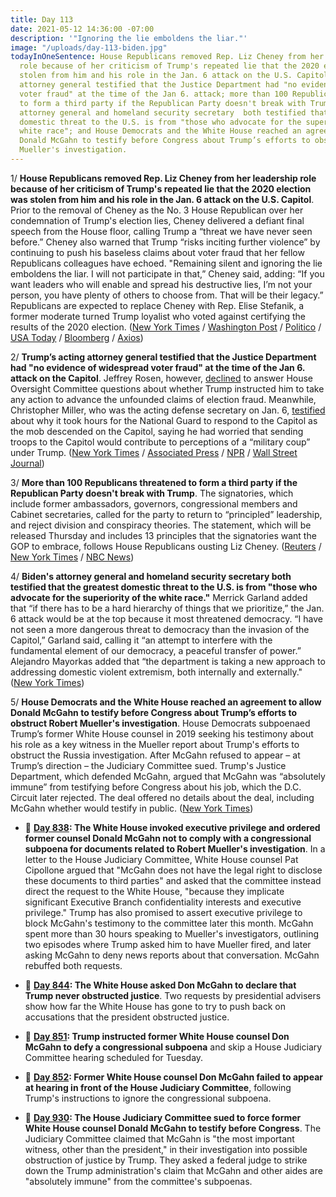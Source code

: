 ```yaml
---
title: Day 113
date: 2021-05-12 14:36:00 -07:00
description: '"Ignoring the lie emboldens the liar."'
image: "/uploads/day-113-biden.jpg"
todayInOneSentence: House Republicans removed Rep. Liz Cheney from her leadership
  role because of her criticism of Trump's repeated lie that the 2020 election was
  stolen from him and his role in the Jan. 6 attack on the U.S. Capitol; Trump’s acting
  attorney general testified that the Justice Department had "no evidence of widespread
  voter fraud" at the time of the Jan 6. attack; more than 100 Republicans threatened
  to form a third party if the Republican Party doesn't break with Trump; Biden's
  attorney general and homeland security secretary  both testified that the greatest
  domestic threat to the U.S. is from "those who advocate for the superiority of the
  white race"; and House Democrats and the White House reached an agreement to allow
  Donald McGahn to testify before Congress about Trump’s efforts to obstruct Robert
  Mueller's investigation.
---
```


1/ **House Republicans removed Rep. Liz Cheney from her leadership role because of her criticism of Trump's repeated lie that the 2020 election was stolen from him and his role in the Jan. 6 attack on the U.S. Capitol**. Prior to the removal of Cheney as the No. 3 House Republican over her condemnation of Trump's election lies, Cheney delivered a defiant final speech from the House floor, calling Trump a “threat we have never seen before.” Cheney also warned that Trump “risks inciting further violence” by continuing to push his baseless claims about voter fraud that her fellow Republicans colleagues have echoed. "Remaining silent and ignoring the lie emboldens the liar. I will not participate in that,” Cheney said, adding: “If you want leaders who will enable and spread his destructive lies, I’m not your person, you have plenty of others to choose from. That will be their legacy.” Republicans are expected to replace Cheney with Rep. Elise Stefanik, a former moderate turned Trump loyalist who voted against certifying the results of the 2020 election. ([New York Times](https://www.nytimes.com/2021/05/12/us/politics/liz-cheney-ousted-voted-out.html) / [Washington Post](https://www.washingtonpost.com/politics/cheney-trump-mccarthy-vote/2021/05/11/1bb8fa56-b2a9-11eb-ab43-bebddc5a0f65_story.html) / [Politico](https://www.politico.com/news/2021/05/11/liz-cheney-trump-truth-republicans-487324) / [USA Today](https://www.usatoday.com/story/news/politics/2021/05/11/liz-cheney-house-floor-speech-rips-trumps-election-fraud-claims/5047570001/) / [Bloomberg](https://www.bloomberg.com/news/articles/2021-05-12/cheney-ousted-from-leadership-post-as-trump-tightens-grip-on-gop?sref=MIBMEEoj) / [Axios](https://www.axios.com/liz-cheney-republican-leadership-vote-9274d8ad-50b9-4442-af54-6225d277cbe0.html))

2/ **Trump’s acting attorney general testified that the Justice Department had "no evidence of widespread voter fraud" at the time of the Jan 6. attack on the Capitol**. Jeffrey Rosen, however, [declined](https://apnews.com/article/donald-trump-capitol-siege-government-and-politics-0813b6f4e80ee1ebd2914356572fd59f) to answer House Oversight Committee questions about whether Trump instructed him to take any action to advance the unfounded claims of election fraud. Meanwhile, Christopher Miller, who was the acting defense secretary on Jan. 6, [testified](https://www.nytimes.com/live/2021/05/12/us/liz-cheney-biden/former-pentagon-chief-tells-lawmakers-he-feared-coup-accusations-if-he-sent-troops-to-the-capitol-riot) about why it took hours for the National Guard to respond to the Capitol as the mob descended on the Capitol, saying he had worried that sending troops to the Capitol would contribute to perceptions of a “military coup” under Trump. ([New York Times](https://www.nytimes.com/2021/05/11/us/politics/rosen-fraud-congress-testimony-trump.html) / [Associated Press](https://apnews.com/article/donald-trump-capitol-siege-riots-government-and-politics-a58c37305c9b4c9dcb04cd4fa2443a83) / [NPR](https://www.npr.org/2021/05/11/995983576/former-trump-officials-to-defend-federal-response-to-capitol-riot) / [Wall Street Journal](https://www.wsj.com/articles/trump-administration-officials-defend-security-response-to-jan-6-capitol-riot-11620844463?mod=politics_lead_pos6))

3/ **More than 100 Republicans threatened to form a third party if the Republican Party doesn't break with Trump**. The signatories, which include former ambassadors, governors, congressional members and Cabinet secretaries, called for the party to return to “principled” leadership, and reject division and conspiracy theories. The statement, which will be released Thursday and includes 13 principles that the signatories want the GOP to embrace, follows House Republicans ousting Liz Cheney. ([Reuters](https://www.reuters.com/article/us-usa-republicans-third-party/rationals-vs-radicals-anti-trump-republicans-threaten-third-party-idUSKBN2CS2R3) / [New York Times](https://www.nytimes.com/2021/05/11/us/politics/republicans-third-party-trump.html) / [NBC News](https://www.nbcnews.com/politics/politics-news/more-100-republican-former-officials-others-seek-reforms-threaten-new-n1267053))

4/ **Biden's attorney general and homeland security secretary  both testified that the greatest domestic threat to the U.S. is from "those who advocate for the superiority of the white race."** Merrick Garland added that “if there has to be a hard hierarchy of things that we prioritize,” the Jan. 6 attack would be at the top because it most threatened democracy. “I have not seen a more dangerous threat to democracy than the invasion of the Capitol,” Garland said, calling it “an attempt to interfere with the fundamental element of our democracy, a peaceful transfer of power.” Alejandro Mayorkas added that “the department is taking a new approach to addressing domestic violent extremism, both internally and externally." ([New York Times](https://www.nytimes.com/2021/05/12/us/politics/domestic-terror-white-supremacists.html))

5/ **House Democrats and the White House reached an agreement to allow Donald McGahn to testify before Congress about Trump’s efforts to obstruct Robert Mueller's investigation**. House Democrats subpoenaed Trump’s former White House counsel in 2019 seeking his testimony about his role as a key witness in the Mueller report about Trump's efforts to obstruct the Russia investigation. After McGahn refused to appear – at Trump’s direction – the Judiciary Committee sued. Trump's Justice Department, which defended McGahn, argued that McGahn was “absolutely immune” from testifying before Congress about his job, which the D.C. Circuit later rejected. The deal offered no details about the deal, including McGahn whether would testify in public. ([New York Times](https://www.nytimes.com/2021/05/11/us/politics/mcgahn-testimony.html))

* 📌 **[Day 838](https://whatthefuckjusthappenedtoday.com/2019/05/07/day-838/#1-the-white-house-invoked-executive): The White House invoked executive privilege and ordered former counsel Donald McGahn not to comply with a congressional subpoena for documents related to Robert Mueller's investigation**. In a letter to the House Judiciary Committee, White House counsel Pat Cipollone argued that "McGahn does not have the legal right to disclose these documents to third parties" and asked that the committee instead direct the request to the White House, "because they implicate significant Executive Branch confidentiality interests and executive privilege." Trump has also promised to assert executive privilege to block McGahn's testimony to the committee later this month. McGahn spent more than 30 hours speaking to Mueller's investigators, outlining two episodes where Trump asked him to have Mueller fired, and later asking McGahn to deny news reports about that conversation. McGahn rebuffed both requests.

* 📌 **[Day 844](https://whatthefuckjusthappenedtoday.com/2019/05/13/day-844/?#1-the-white-house-asked-don-mcgahn-t): The White House asked Don McGahn to declare that Trump never obstructed justice**. Two requests by presidential advisers show how far the White House has gone to try to push back on accusations that the president obstructed justice.

* 📌 **[Day 851](https://whatthefuckjusthappenedtoday.com/2019/05/20/day-851/#2-trump-instructed-former-white-hous): Trump instructed former White House counsel Don McGahn to defy a congressional subpoena** and skip a House Judiciary Committee hearing scheduled for Tuesday.

* 📌 **[Day 852](https://whatthefuckjusthappenedtoday.com/2019/05/21/day-852/#1-former-white-house-counsel-don-mcg): Former White House counsel Don McGahn failed to appear at hearing in front of the House Judiciary Committee**, following Trump's instructions to ignore the congressional subpoena.

* 📌 **[Day 930](https://whatthefuckjusthappenedtoday.com/2019/08/07/day-930/#1-the-house-judiciary-committee-sued): The House Judiciary Committee sued to force former White House counsel Donald McGahn to testify before Congress**. The Judiciary Committee claimed that McGahn is "the most important witness, other than the president," in their investigation into possible obstruction of justice by Trump. They asked a federal judge to strike down the Trump administration's claim that McGahn and other aides are "absolutely immune" from the committee's subpoenas.